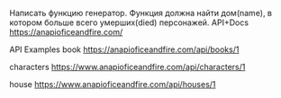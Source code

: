 Написать функцию генератор. Функция должна найти дом(name), в котором больше всего умерших(died) персонажей.
API+Docs https://anapioficeandfire.com/

API Examples
book
https://anapioficeandfire.com/api/books/1

characters
https://www.anapioficeandfire.com/api/characters/1

house
https://www.anapioficeandfire.com/api/houses/1


